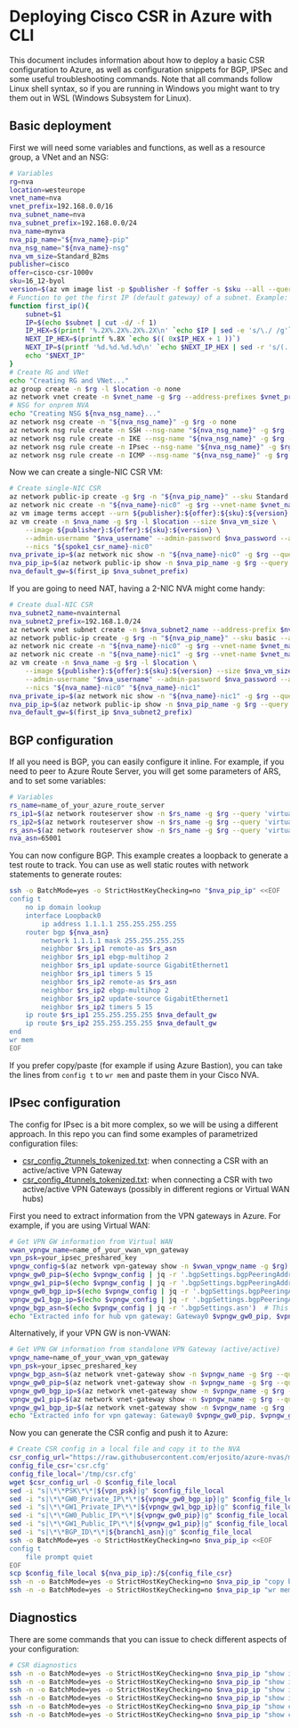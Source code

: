 # Deploying Cisco CSR in Azure with CLI

This document includes information about how to deploy a basic CSR configuration to Azure, as well as configuration snippets for BGP, IPSec and some useful troubleshooting commands. Note that all commands follow Linux shell syntax, so if you are running in Windows you might want to try them out in WSL (Windows Subsystem for Linux).

## Basic deployment

First we will need some variables and functions, as well as a resource group, a VNet and an NSG:

```bash
# Variables
rg=nva
location=westeurope
vnet_name=nva
vnet_prefix=192.168.0.0/16
nva_subnet_name=nva
nva_subnet_prefix=192.168.0.0/24
nva_name=mynva
nva_pip_name="${nva_name}-pip"
nva_nsg_name="${nva_name}-nsg"
nva_vm_size=Standard_B2ms
publisher=cisco
offer=cisco-csr-1000v
sku=16_12-byol
version=$(az vm image list -p $publisher -f $offer -s $sku --all --query '[0].version' -o tsv)
# Function to get the first IP (default gateway) of a subnet. Example: first_ip 192.168.0.64/27
function first_ip(){
    subnet=$1
    IP=$(echo $subnet | cut -d/ -f 1)
    IP_HEX=$(printf '%.2X%.2X%.2X%.2X\n' `echo $IP | sed -e 's/\./ /g'`)
    NEXT_IP_HEX=$(printf %.8X `echo $(( 0x$IP_HEX + 1 ))`)
    NEXT_IP=$(printf '%d.%d.%d.%d\n' `echo $NEXT_IP_HEX | sed -r 's/(..)/0x\1 /g'`)
    echo "$NEXT_IP"
}
# Create RG and VNet
echo "Creating RG and VNet..."
az group create -n $rg -l $location -o none
az network vnet create -n $vnet_name -g $rg --address-prefixes $vnet_prefix --subnet-name $nva_subnet_name --subnet-prefixes $nva_subnet_prefix -o none
# NSG for onprem NVA
echo "Creating NSG ${nva_nsg_name}..."
az network nsg create -n "${nva_nsg_name}" -g $rg -o none
az network nsg rule create -n SSH --nsg-name "${nva_nsg_name}" -g $rg --priority 1000 --destination-port-ranges 22 --access Allow --protocol Tcp -o none
az network nsg rule create -n IKE --nsg-name "${nva_nsg_name}" -g $rg --priority 1010 --destination-port-ranges 4500 --access Allow --protocol Udp -o none
az network nsg rule create -n IPsec --nsg-name "${nva_nsg_name}" -g $rg --priority 1020 --destination-port-ranges 500 --access Allow --protocol Udp -o none
az network nsg rule create -n ICMP --nsg-name "${nva_nsg_name}" -g $rg --priority 1030 --destination-port-ranges '*' --access Allow --protocol Icmp -o none
```

Now we can create a single-NIC CSR VM:

```bash
# Create single-NIC CSR
az network public-ip create -g $rg -n "${nva_pip_name}" --sku Standard --allocation-method Static
az network nic create -n "${nva_name}-nic0" -g $rg --vnet-name $vnet_name --subnet $nva_subnet_name --public-ip-address "${nva_pip_name}-pip" --network-security-group "${nva_nsg_name}" --ip-forwarding
az vm image terms accept --urn ${publisher}:${offer}:${sku}:${version}
az vm create -n $nva_name -g $rg -l $location --size $nva_vm_size \
    --image ${publisher}:${offer}:${sku}:${version} \
    --admin-username "$nva_username" --admin-password $nva_password --authentication-type all --generate-ssh-keys \
    --nics "${spoke1_csr_name}-nic0"
nva_private_ip=$(az network nic show -n "${nva_name}-nic0" -g $rg --query 'ipConfigurations[0].privateIpAddress' -o tsv) && echo $nva_private_ip
nva_pip_ip=$(az network public-ip show -n $nva_pip_name -g $rg --query ipAddress -o tsv) && echo $nva_pip_ip
nva_default_gw=$(first_ip $nva_subnet_prefix)
```

If you are going to need NAT, having a 2-NIC NVA might come handy:

```bash
# Create dual-NIC CSR
nva_subnet2_name=nvainternal
nva_subnet2_prefix=192.168.1.0/24
az network vnet subnet create -n $nva_subnet2_name --address-prefix $nva_subnet2_prefix --vnet-name $vnet_name -g $rg
az network public-ip create -g $rg -n "${nva_pip_name}" --sku basic --allocation-method Static
az network nic create -n "${nva_name}-nic0" -g $rg --vnet-name $vnet_name --subnet $nva_subnet1_name --network-security-group "$nva_nsg_name" --public-ip-address "${nva_name}-pip" --ip-forwarding
az network nic create -n "${nva_name}-nic1" -g $rg --vnet-name $vnet_name --subnet $hub_csrint_subnet_name --network-security-group "$nva_nsg_name" --ip-forwarding
az vm create -n $nva_name -g $rg -l $location \
    --image ${publisher}:${offer}:${sku}:${version} --size $nva_vm_size \
    --admin-username "$nva_username" --admin-password $nva_password --authentication-type all --generate-ssh-keys \
    --nics "${nva_name}-nic0" "${nva_name}-nic1"
nva_private_ip=$(az network nic show -n "${nva_name}-nic1" -g $rg --query 'ipConfigurations[0].privateIpAddress' -o tsv) && echo $nva_private_ip
nva_pip_ip=$(az network public-ip show -n $nva_pip_name -g $rg --query ipAddress -o tsv) && echo $nva_pip_ip
nva_default_gw=$(first_ip $nva_subnet2_prefix)
```

## BGP configuration

If all you need is BGP, you can easily configure it inline. For example, if you need to peer to Azure Route Server, you will get some parameters of ARS, and to set some variables:

```bash
# Variables
rs_name=name_of_your_azure_route_server
rs_ip1=$(az network routeserver show -n $rs_name -g $rg --query 'virtualRouterIps[0]' -o tsv) && echo $rs_ip1
rs_ip2=$(az network routeserver show -n $rs_name -g $rg --query 'virtualRouterIps[1]' -o tsv) && echo $rs_ip2
rs_asn=$(az network routeserver show -n $rs_name -g $rg --query 'virtualRouterAsn' -o tsv) && echo $rs_asn
nva_asn=65001
```

You can now configure BGP. This example creates a loopback to generate a test route to track. You can use as well static routes with network statements to generate routes:

```bash
ssh -o BatchMode=yes -o StrictHostKeyChecking=no "$nva_pip_ip" <<EOF
config t
    no ip domain lookup
    interface Loopback0
        ip address 1.1.1.1 255.255.255.255
    router bgp ${nva_asn}
        network 1.1.1.1 mask 255.255.255.255
        neighbor $rs_ip1 remote-as $rs_asn
        neighbor $rs_ip1 ebgp-multihop 2
        neighbor $rs_ip1 update-source GigabitEthernet1
        neighbor $rs_ip1 timers 5 15
        neighbor $rs_ip2 remote-as $rs_asn
        neighbor $rs_ip2 ebgp-multihop 2
        neighbor $rs_ip2 update-source GigabitEthernet1
        neighbor $rs_ip2 timers 5 15
    ip route $rs_ip1 255.255.255.255 $nva_default_gw
    ip route $rs_ip2 255.255.255.255 $nva_default_gw
end
wr mem
EOF
```

If you prefer copy/paste (for example if using Azure Bastion), you can take the lines from `config t` to `wr mem` and paste them in your Cisco NVA.

## IPsec configuration

The config for IPsec is a bit more complex, so we will be using a different approach. In this repo you can find some examples of parametrized configuration files:

- [csr_config_2tunnels_tokenized.txt](./csr_config_4tunnels_tokenized.txt): when connecting a CSR with an active/active VPN Gateway
- [csr_config_4tunnels_tokenized.txt](./csr_config_4tunnels_tokenized.txt): when connecting a CSR with two active/active VPN Gateways (possibly in different regions or Virtual WAN hubs)

First you need to extract information from the VPN gateways in Azure. For example, if you are using Virtual WAN:

```bash
# Get VPN GW information from Virtual WAN
vwan_vpngw_name=name_of_your_vwan_vpn_gateway
vpn_psk=your_ipsec_preshared_key
vpngw_config=$(az network vpn-gateway show -n $vwan_vpngw_name -g $rg)
vpngw_gw0_pip=$(echo $vpngw_config | jq -r '.bgpSettings.bgpPeeringAddresses[0].tunnelIpAddresses[0]')
vpngw_gw1_pip=$(echo $vpngw_config | jq -r '.bgpSettings.bgpPeeringAddresses[1].tunnelIpAddresses[0]')
vpngw_gw0_bgp_ip=$(echo $vpngw_config | jq -r '.bgpSettings.bgpPeeringAddresses[0].defaultBgpIpAddresses[0]')
vpngw_gw1_bgp_ip=$(echo $vpngw_config | jq -r '.bgpSettings.bgpPeeringAddresses[1].defaultBgpIpAddresses[0]')
vpngw_bgp_asn=$(echo $vpngw_config | jq -r '.bgpSettings.asn')  # This is today always 65515
echo "Extracted info for hub vpn gateway: Gateway0 $vpngw_gw0_pip, $vpngw_gw0_bgp_ip. Gateway1 $vpngw_gw1_pip, $vpngw_gw0_bgp_ip. ASN $vpngw_bgp_asn"
```

Alternatively, if your VPN GW is non-VWAN:

```bash
# Get VPN GW information from standalone VPN Gateway (active/active)
vpngw_name=name_of_your_vwan_vpn_gateway
vpn_psk=your_ipsec_preshared_key
vpngw_bgp_asn=$(az network vnet-gateway show -n $vpngw_name -g $rg --query 'bgpSettings.asn' -o tsv) && echo $vpnwg_bgp_asn
vpngw_gw0_pip=$(az network vnet-gateway show -n $vpngw_name -g $rg --query 'bgpSettings.bgpPeeringAddresses[0].tunnelIpAddresses[0]' -o tsv) && echo $vpngw_gw0_pip
vpngw_gw0_bgp_ip=$(az network vnet-gateway show -n $vpngw_name -g $rg --query 'bgpSettings.bgpPeeringAddresses[0].defaultBgpIpAddresses[0]' -o tsv) && echo $vpngw_gw0_bgp_ip
vpngw_gw1_pip=$(az network vnet-gateway show -n $vpngw_name -g $rg --query 'bgpSettings.bgpPeeringAddresses[1].tunnelIpAddresses[0]' -o tsv) && echo $vpngw_gw1_pip
vpngw_gw1_bgp_ip=$(az network vnet-gateway show -n $vpngw_name -g $rg --query 'bgpSettings.bgpPeeringAddresses[1].defaultBgpIpAddresses[0]' -o tsv) && echo $vpngw_gw1_bgp_ip
echo "Extracted info for vpn gateway: Gateway0 $vpngw_gw0_pip, $vpngw_gw0_bgp_ip. Gateway1 $vpngw_gw1_pip, $vpngw_gw0_bgp_ip. ASN $vpngw_bgp_asn"
```

Now you can generate the CSR config and push it to Azure:

```bash
# Create CSR config in a local file and copy it to the NVA
csr_config_url="https://raw.githubusercontent.com/erjosito/azure-nvas/master/csr/csr_config_2tunnels_tokenized.txt"
config_file_csr='csr.cfg'
config_file_local='/tmp/csr.cfg'
wget $csr_config_url -O $config_file_local
sed -i "s|\*\*PSK\*\*|${vpn_psk}|g" $config_file_local
sed -i "s|\*\*GW0_Private_IP\*\*|${vpngw_gw0_bgp_ip}|g" $config_file_local
sed -i "s|\*\*GW1_Private_IP\*\*|${vpngw_gw1_bgp_ip}|g" $config_file_local
sed -i "s|\*\*GW0_Public_IP\*\*|${vpngw_gw0_pip}|g" $config_file_local
sed -i "s|\*\*GW1_Public_IP\*\*|${vpngw_gw1_pip}|g" $config_file_local
sed -i "s|\*\*BGP_ID\*\*|${branch1_asn}|g" $config_file_local
ssh -o BatchMode=yes -o StrictHostKeyChecking=no $nva_pip_ip <<EOF
config t
    file prompt quiet
EOF
scp $config_file_local ${nva_pip_ip}:/${config_file_csr}
ssh -n -o BatchMode=yes -o StrictHostKeyChecking=no $nva_pip_ip "copy bootflash:${config_file_csr} running-config"
ssh -n -o BatchMode=yes -o StrictHostKeyChecking=no $nva_pip_ip "wr mem"
```

## Diagnostics

There are some commands that you can issue to check different aspects of your configuration:

```bash
# CSR diagnostics
ssh -n -o BatchMode=yes -o StrictHostKeyChecking=no $nva_pip_ip "show ip interface brief"  # You can use this to verify the status of IPsec tunnel interfaces too
ssh -n -o BatchMode=yes -o StrictHostKeyChecking=no $nva_pip_ip "show ip bgp summary"      # To verify BGP neighbor status
ssh -n -o BatchMode=yes -o StrictHostKeyChecking=no $nva_pip_ip "show ip route"            # IP route table
ssh -n -o BatchMode=yes -o StrictHostKeyChecking=no $nva_pip_ip "show ip route bgp"        # BGP routes in the route table
ssh -n -o BatchMode=yes -o StrictHostKeyChecking=no $nva_pip_ip "show crypto ike sa"       # IKE Security Association status
ssh -n -o BatchMode=yes -o StrictHostKeyChecking=no $nva_pip_ip "show crypto ipsec sa"     # IPsec Security Association status
```